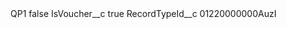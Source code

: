 <?xml version="1.0" encoding="UTF-8"?>
<CustomMetadata xmlns="http://soap.sforce.com/2006/04/metadata" xmlns:xsi="http://www.w3.org/2001/XMLSchema-instance" xmlns:xsd="http://www.w3.org/2001/XMLSchema">
    <label>QP1</label>
    <protected>false</protected>
    <values>
        <field>IsVoucher__c</field>
        <value xsi:type="xsd:boolean">true</value>
    </values>
    <values>
        <field>RecordTypeId__c</field>
        <value xsi:type="xsd:string">01220000000AuzI</value>
    </values>
</CustomMetadata>
